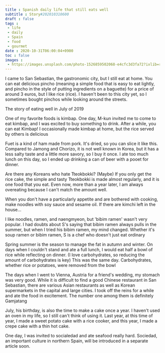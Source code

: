 ```yaml
---
title : Spanish daily life that still eats well
subtitle : Story#202010310600
draft : false
tags :
 - life
 - daily
 - Spain
 - food
 - gourmet
date : 2020-10-31T06:00:04+0900
toc : false
images : 
 - https://images.unsplash.com/photo-1526859502068-e4cfc3d3fa72?ixlib=rb-1.2.1&q=80&fm=jpg&crop=entropy&cs=tinysrgb&w=1080&fit=max&ixid=eyJhcHBfaWQiOjE1NTU0OX0
---
```

I came to San Sebastian, the gastronomic city, but I still eat at home. You can eat delicious pincho (meaning a simple food that is easy to eat lightly, and pincho in the style of putting ingredients on a baguette) for a price of around 3 euros, but I like rice (rice). I haven't been to this city yet, so I sometimes bought pinchos while looking around the streets.  

The story of eating well in July of 2019  

One of my favorite foods is kimbap. One day, M-kun invited me to come to eat kimbap, and I was excited to buy something to drink. After a while, you can eat Kimbap! I occasionally made kimbap at home, but the rice served by others is delicious  

Fuet is a kind of ham made from pork. It's dried, so you can slice it like this. Compared to Jamong and Chorizo, it is not well known in Korea, but it has a less salty taste and a little more savory, so I buy it once. I ate too much lunch on this day, so I ended up drinking a can of beer with a pooet for dinner.  

Are there any Koreans who hate Tteokbokki? (Maybe) If you only get the rice cake, the simple and tasty Tteokbokki is made almost regularly, and it is one food that you eat. Even now, more than a year later, I am always overeating because I can't match the amount well.  

When you don't have a particularly appetite and are bothered with cooking, make noodles with soy sauce and sesame oil. If there are kimchi left in the house...  

I like noodles, ramen, and naengmyeon, but 'bibim ramen' wasn't very popular. I had doubts about S's saying that bibim ramen always pulls in the summer, but when I tried his bibim ramen, my mind changed. Whether it's soup ramen or bibim ramen, S is a chef who doesn't just eat ordinary  

Spring summer is the season to manage the fat in autumn and winter. On days when I couldn't stand and ate a full lunch, I would eat half a bowl of rice while reflecting on dinner. (I love carbohydrates, so reducing the amount of carbohydrates is key) This was the same day. Carbohydrates, whether rice or potatoes, were removed from the bowl  

The days when I went to Vienna, Austria for a friend's wedding, my stomach was very good. While it is difficult to find a good Chinese restaurant in San Sebastian, there are various Asian restaurants as well as Korean supermarkets in the capital and large cities. I took off the reins for a while and ate the food in excitement. The number one among them is definitely Gamjatang  

July, his birthday, is also the time to make a cake once a year. I haven't used an oven in my life, so I still can't think of using it. Last year, at this time of year, I made a sweet potato cake with a rice cooker, and this year, I made a crepe cake with a thin hot cake.  

One day, I was invited to socialedad and ate seafood really hard. Sociedad, an important culture in northern Spain, will be introduced in a separate article soon.